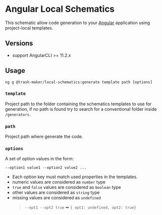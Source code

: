 # Angular Local Schematics

This schematic allow code generation to your
[Angular](https://angular.io) application using project-local templates.

## Versions

- support AngularCLI >= 11.2.x

## Usage

```
ng g @trash-maker/local-schematics:generate template path [options]
```

### `template`

Project path to the folder containing the schematics templates to use for generation,
if no path is found try to search for a conventional folder inside `/generators`.

### `path`

Project path where generate the code.

### `options`

A set of option values in the form:

```
--option1 value1 --option2 value2 ...
```

- Each option key must match used properties in the templates.
- numeric values are considered as `number` type
- `true` and `false` values are considered as `boolean` type
- other values are considered as `string` type
- missing values are considered as `undefined`
  > `--opt1 --opt2 true` ➡ `{ opt1: undefined, opt2: true}`
